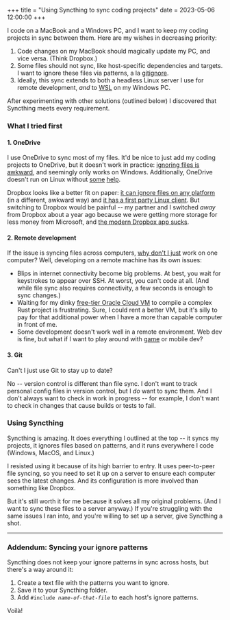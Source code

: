 +++
title = "Using Syncthing to sync coding projects"
date = 2023-05-06 12:00:00
+++

I code on a MacBook and a Windows PC, and I want to keep my coding projects in sync between them. Here are my wishes in decreasing priority:

 1. Code changes on my MacBook should magically update my PC, and vice versa. (Think Dropbox.)
 2. Some files should not sync, like host-specific dependencies and targets. I want to ignore these files via patterns, a la [gitignore](https://git-scm.com/docs/gitignore).
 3. Ideally, this sync extends to both a headless Linux server I use for remote development, _and_ to [WSL](/nixos-on-wsl/) on my Windows PC.

After experimenting with other solutions (outlined below) I discovered that Syncthing meets every requirement.

### What I tried first

#### 1. OneDrive

I use OneDrive to sync most of my files. It'd be nice to just add my coding projects to OneDrive, but it doesn't work in practice: [ignoring files is awkward](https://superuser.com/a/1662761), and seemingly only works on Windows. Additionally, OneDrive doesn't run on Linux without [some](https://rclone.org/onedrive/) [help](https://github.com/abraunegg/onedrive).

Dropbox looks like a better fit on paper: [it can ignore files on any platform](https://help.dropbox.com/sync/ignored-files) (in a different, awkward way) and [it has a first party Linux client](https://www.dropbox.com/install-linux). But switching to Dropbox would be painful -- my partner and I switched _away_ from Dropbox about a year ago because we were getting more storage for less money from Microsoft, and [the modern Dropbox app sucks](https://daringfireball.net/linked/2019/06/13/dropbox-sucks).

#### 2. Remote development

If the issue is syncing files across computers, [why don't I just](https://justsimply.dev/) work on one computer? Well, developing on a remote machine has its own issues:

- Blips in internet connectivity become big problems. At best, you wait for keystrokes to appear over SSH. At worst, you can't code at all. (And while file sync also requires connectivity, a few seconds is enough to sync changes.)
- Waiting for my dinky [free-tier Oracle Cloud VM](https://www.oracle.com/cloud/free/) to compile a complex Rust project is frustrating. Sure, I could rent a better VM, but it's silly to pay for that additional power when I have a more than capable computer in front of me.
- Some development doesn't work well in a remote environment. Web dev is fine, but what if I want to play around with [game](https://bevyengine.org/) or mobile dev?

#### 3. Git

Can't I just use Git to stay up to date?

No -- version control is different than file sync. I don't want to track personal config files in version control, but I _do_ want to sync them. And I don't always want to check in work in progress -- for example, I don't want to check in changes that cause builds or tests to fail.

### Using Syncthing

Syncthing is amazing. It does everything I outlined at the top -- it syncs my projects, it ignores files based on patterns, and it runs everywhere I code (Windows, MacOS, and Linux.)

I resisted using it because of its high barrier to entry. It uses peer-to-peer file syncing, so you need to set it up on a server to ensure each computer sees the latest changes. And its configuration is more involved than something like Dropbox.

But it's still worth it for me because it solves all my original problems. (And I want to sync these files to a server anyway.) If you're struggling with the same issues I ran into, and you're willing to set up a server, give Syncthing a shot.

* * *

### Addendum: Syncing your ignore patterns

Syncthing does not keep your ignore patterns in sync across hosts, but there's a way around it:

 1. Create a text file with the patterns you want to ignore.
 2. Save it to your Syncthing folder.
 3. Add <code>#include _name-of-that-file_</code> to each host's ignore patterns.

Voilà!
